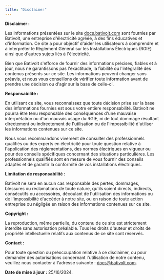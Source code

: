 ```yaml
---
title: "Disclaimer"
---
```


**Disclaimer :**

Les informations présentées sur le site [docs.bativolt.com](http://docs.bativolt.com) sont fournies par Bativolt, une entreprise d'électricité agréée, à des fins éducatives et d'information. Ce site a pour objectif d'aider les utilisateurs à comprendre et à interpréter le Règlement Général sur les Installations Électriques (RGIE) ainsi que d'autres sujets liés à l'électricité. 

Bien que Bativolt s'efforce de fournir des informations précises, fiables et à jour, nous ne garantissons pas l'exactitude, la fiabilité ou l'intégralité des contenus présents sur ce site. Les informations peuvent changer sans préavis, et nous vous conseillons de vérifier toute information avant de prendre une décision ou d'agir sur la base de celle-ci.

**Responsabilité :**

En utilisant ce site, vous reconnaissez que toute décision prise sur la base des informations fournies est sous votre entière responsabilité. Bativolt ne pourra être tenu responsable des conséquences d'une mauvaise interprétation ou d'un mauvais usage du RGIE, ni de tout dommage résultant directement ou indirectement de l'utilisation ou de l'impossibilité d'utiliser les informations contenues sur ce site.

Nous vous recommandons vivement de consulter des professionnels qualifiés ou des experts en électricité pour toute question relative à l'application des réglementations, des normes électriques en vigueur ou pour des conseils spécifiques concernant des situations particulières. Les professionnels qualifiés sont en mesure de vous fournir des conseils adaptés et de garantir la conformité de vos installations électriques.

**Limitation de responsabilité :**

Bativolt ne sera en aucun cas responsable des pertes, dommages, blessures ou réclamations de toute nature, qu'ils soient directs, indirects, consécutifs ou accessoires, découlant de l'utilisation des informations ou de l'impossibilité d'accéder à notre site, ou en raison de toute action entreprise ou négligée en raison des informations contenues sur ce site.

**Copyright :**

La reproduction, même partielle, du contenu de ce site est strictement interdite sans autorisation préalable. Tous les droits d'auteur et droits de propriété intellectuelle relatifs aux contenus de ce site sont réservés. 

**Contact :**

Pour toute question ou préoccupation relative à ce disclaimer, ou pour demander des autorisations concernant l'utilisation de notre contenu, veuillez nous contacter à l'adresse suivante : [docs@bativolt.com](mailto:docs@bativolt.com).

**Date de mise à jour :** 25/10/2024.
